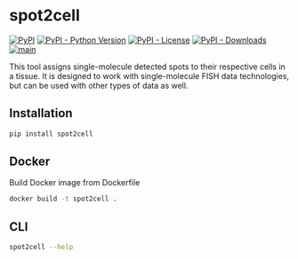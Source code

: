# spot2cell
[![PyPI](https://img.shields.io/pypi/v/spot2cell?style=flat-square)](https://pypi.org/project/spot2cell/)
[![PyPI - Python Version](https://img.shields.io/pypi/pyversions/spot2cell?style=flat-square)](https://pypi.org/project/spot2cell/)
[![PyPI - License](https://img.shields.io/pypi/l/spot2cell?style=flat-square)](https://pypi.org/project/spot2cell/)
[![PyPI - Downloads](https://img.shields.io/pypi/dm/spot2cell)](https://pypistats.org/packages/spot2cell)
[![main](https://github.com/saezlab/liana-py/actions/workflows/main.yml/badge.svg)](https://github.com/schapirolabor/spot2cell/actions)

This tool assigns single-molecule detected spots to their respective cells in a tissue. It is designed to work with single-molecule FISH data technologies, but can be used with other types of data as well.

## Installation

```bash
pip install spot2cell
```

## Docker
Build Docker image from Dockerfile
```bash
docker build -t spot2cell .
```
## CLI

```bash
spot2cell --help
```
